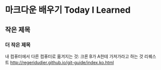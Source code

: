 # 마크다운 배우기 Today I Learned
## 작은 제목
### 더 작은 제목
내 컴퓨터에서 다른 컴퓨터로 옮겨지는 것: 크론
B가 A한테 가져가라고 하는 것 리퀘스트
http://regeridudier.github.io/git-guide/index.ko.html
